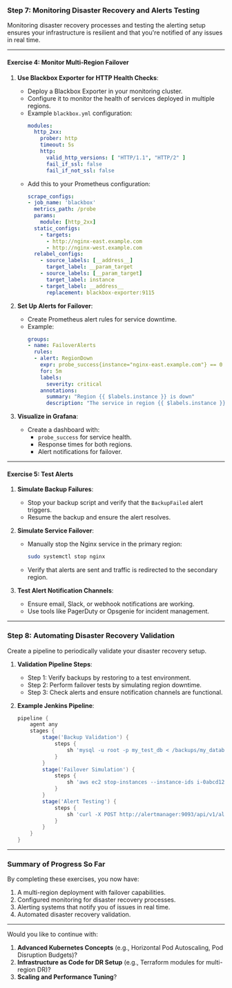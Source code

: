 ### **Step 7: Monitoring Disaster Recovery and Alerts Testing**

Monitoring disaster recovery processes and testing the alerting setup ensures your infrastructure is resilient and that you're notified of any issues in real time.

---

#### **Exercise 4: Monitor Multi-Region Failover**

1. **Use Blackbox Exporter for HTTP Health Checks**:
   - Deploy a Blackbox Exporter in your monitoring cluster.
   - Configure it to monitor the health of services deployed in multiple regions.
   - Example `blackbox.yml` configuration:
     ```yaml
     modules:
       http_2xx:
         prober: http
         timeout: 5s
         http:
           valid_http_versions: [ "HTTP/1.1", "HTTP/2" ]
           fail_if_ssl: false
           fail_if_not_ssl: false
     ```
   - Add this to your Prometheus configuration:
     ```yaml
     scrape_configs:
     - job_name: 'blackbox'
       metrics_path: /probe
       params:
         module: [http_2xx]
       static_configs:
         - targets:
           - http://nginx-east.example.com
           - http://nginx-west.example.com
       relabel_configs:
         - source_labels: [__address__]
           target_label: __param_target
         - source_labels: [__param_target]
           target_label: instance
         - target_label: __address__
           replacement: blackbox-exporter:9115
     ```

2. **Set Up Alerts for Failover**:
   - Create Prometheus alert rules for service downtime.
   - Example:
     ```yaml
     groups:
     - name: FailoverAlerts
       rules:
       - alert: RegionDown
         expr: probe_success{instance="nginx-east.example.com"} == 0
         for: 5m
         labels:
           severity: critical
         annotations:
           summary: "Region {{ $labels.instance }} is down"
           description: "The service in region {{ $labels.instance }} is unreachable. Initiate failover checks."
     ```

3. **Visualize in Grafana**:
   - Create a dashboard with:
     - `probe_success` for service health.
     - Response times for both regions.
     - Alert notifications for failover.

---

#### **Exercise 5: Test Alerts**

1. **Simulate Backup Failures**:
   - Stop your backup script and verify that the `BackupFailed` alert triggers.
   - Resume the backup and ensure the alert resolves.

2. **Simulate Service Failover**:
   - Manually stop the Nginx service in the primary region:
     ```bash
     sudo systemctl stop nginx
     ```
   - Verify that alerts are sent and traffic is redirected to the secondary region.

3. **Test Alert Notification Channels**:
   - Ensure email, Slack, or webhook notifications are working.
   - Use tools like PagerDuty or Opsgenie for incident management.

---

### **Step 8: Automating Disaster Recovery Validation**

Create a pipeline to periodically validate your disaster recovery setup.

1. **Validation Pipeline Steps**:
   - Step 1: Verify backups by restoring to a test environment.
   - Step 2: Perform failover tests by simulating region downtime.
   - Step 3: Check alerts and ensure notification channels are functional.

2. **Example Jenkins Pipeline**:
   ```groovy
   pipeline {
       agent any
       stages {
           stage('Backup Validation') {
               steps {
                   sh 'mysql -u root -p my_test_db < /backups/my_database-latest.sql'
               }
           }
           stage('Failover Simulation') {
               steps {
                   sh 'aws ec2 stop-instances --instance-ids i-0abcd1234efgh5678'
               }
           }
           stage('Alert Testing') {
               steps {
                   sh 'curl -X POST http://alertmanager:9093/api/v1/alerts -d @test-alert.json'
               }
           }
       }
   }
   ```

---

### **Summary of Progress So Far**

By completing these exercises, you now have:
1. A multi-region deployment with failover capabilities.
2. Configured monitoring for disaster recovery processes.
3. Alerting systems that notify you of issues in real time.
4. Automated disaster recovery validation.

---

Would you like to continue with:
1. **Advanced Kubernetes Concepts** (e.g., Horizontal Pod Autoscaling, Pod Disruption Budgets)?  
2. **Infrastructure as Code for DR Setup** (e.g., Terraform modules for multi-region DR)?  
3. **Scaling and Performance Tuning**?